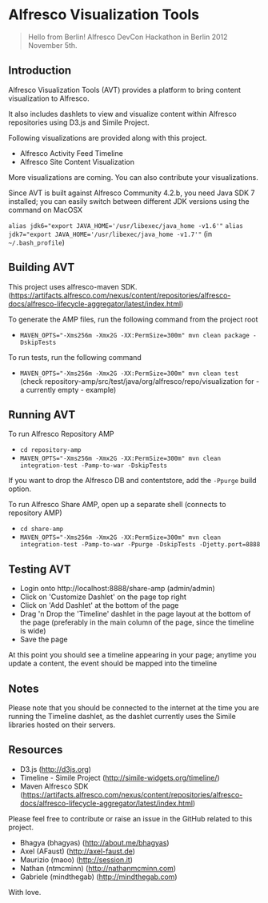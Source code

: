 Alfresco Visualization Tools
=============================

> 
> Hello from Berlin!
> Alfresco DevCon Hackathon in Berlin 2012 November 5th.

Introduction
------------

Alfresco Visualization Tools (AVT) provides a platform to bring content visualization to Alfresco.

It also includes dashlets to view and visualize content within Alfresco repositories using D3.js and Simile Project.

Following visualizations are provided along with this project.

 - Alfresco Activity Feed Timeline
 - Alfresco Site Content Visualization 

More visualizations are coming. You can also contribute your visualizations.

Since AVT is built against Alfresco Community 4.2.b, you need Java SDK 7 installed; you can easily switch between different JDK versions using the command on MacOSX

 `alias jdk6="export JAVA_HOME='/usr/libexec/java_home -v1.6'"`
 `alias jdk7="export JAVA_HOME='/usr/libexec/java_home -v1.7'"`
 (in `~/.bash_profile`)

Building AVT
------------
This project uses alfresco-maven SDK. (https://artifacts.alfresco.com/nexus/content/repositories/alfresco-docs/alfresco-lifecycle-aggregator/latest/index.html)

To generate the AMP files, run the following command from the project root

- `MAVEN_OPTS="-Xms256m -Xmx2G -XX:PermSize=300m" mvn clean package -DskipTests`

To run tests, run the following command

- `MAVEN_OPTS="-Xms256m -Xmx2G -XX:PermSize=300m" mvn clean test`
(check repository-amp/src/test/java/org/alfresco/repo/visualization for - a currently empty - example)

Running AVT
------

To run Alfresco Repository AMP
- `cd repository-amp`
- `MAVEN_OPTS="-Xms256m -Xmx2G -XX:PermSize=300m" mvn clean integration-test -Pamp-to-war -DskipTests`

If you want to drop the Alfresco DB and contentstore, add the `-Ppurge` build option.

 To run Alfresco Share AMP, open up a separate shell (connects to repository AMP)

- `cd share-amp`
- `MAVEN_OPTS="-Xms256m -Xmx2G -XX:PermSize=300m" mvn clean integration-test -Pamp-to-war -Ppurge -DskipTests -Djetty.port=8888`

Testing AVT
------
- Login onto http://localhost:8888/share-amp (admin/admin)
- Click on 'Customize Dashlet' on the page top right
- Click on 'Add Dashlet' at the bottom of the page
- Drag 'n Drop the 'Timeline' dashlet in the page layout at the bottom of the page (preferably in the main column of the page, since the timeline is wide)
- Save the page

At this point you should see a timeline appearing in your page; anytime you update a content, the event should be mapped into the timeline


Notes
------

Please note that you should be connected to the internet at the time you are running the Timeline dashlet, as the dashlet currently uses the Simile libraries hosted on their servers.

Resources
----------
- D3.js (http://d3js.org)
- Timeline - Simile Project (http://simile-widgets.org/timeline/)
- Maven Alfresco SDK (https://artifacts.alfresco.com/nexus/content/repositories/alfresco-docs/alfresco-lifecycle-aggregator/latest/index.html)

Please feel free to contribute or raise an issue in the GitHub related to this project.

- Bhagya (bhagyas) (http://about.me/bhagyas)
- Axel (AFaust) (http://axel-faust.de)
- Maurizio (maoo) (http://session.it)
- Nathan (ntmcminn) (http://nathanmcminn.com)
- Gabriele (mindthegab) (http://mindthegab.com)


With love.